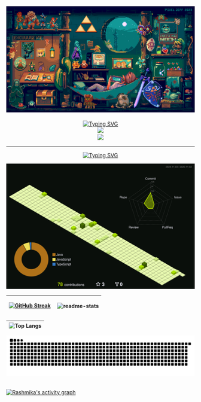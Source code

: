 <h2 align="center">
<img src="header_banner.gif">
</h2>

<p align="center">
    <a href="https://git.io/typing-svg">
        <img src="https://readme-typing-svg.demolab.com?font=Jetbrains+Mono&duration=1&pause=1&color=27F786&center=true&vCenter=true&repeat=false&width=435&lines=Tech+Stack" alt="Typing SVG" />
    </a>
    <br>
    <a href="https://skillicons.dev">
        <img src="https://skillicons.dev/icons?i=py,bash,cs,js,html,css,linux,git" />
        <br>
        <img src="https://skillicons.dev/icons?i=vscode,pycharm,ps" />
    </a>
</p>
<hr>


<div align="center">
    <a href="https://git.io/typing-svg">
        <img src="https://readme-typing-svg.demolab.com?font=Jetbrains+Mono&duration=1&pause=1&color=27F786&center=true&vCenter=true&repeat=false&width=435&lines=My+Contributions" alt="Typing SVG" />
    </a>
</div>

<p align="center" >
	<picture>
	  <source media="(prefers-color-scheme: dark)"  srcset="https://raw.githubusercontent.com/rushp28/rushp28/output-3d-contrib/profile-custom-hacker.svg" />
	  <img alt="github profile contributions chart"    src="https://raw.githubusercontent.com/rushp28/rushp28/output-3d-contrib/profile-custom-hacker.svg" />
	</picture>
</p>


| [![GitHub Streak](http://github-readme-streak-stats.herokuapp.com?user=rushp28&theme=merko&hide_border=true)](https://git.io/streak-stats) | <p align="left">&nbsp;<img align="center" src="https://github-readme-stats.vercel.app/api?username=rushp28&show_icons=true&theme=merko&rank_icon=default&hide_border=true&locale=en" alt="readme-stats" /></p> |
| ------------- | ------------- |

| ![Top Langs](https://github-readme-stats.vercel.app/api/top-langs/?username=rushp28\&layout=compact\&size_weight=1&count_weight=1\&theme=merko\&hide_border=true) |
| -------------------------- |

<div align="center">
  <img alt="snake eating my contributions" src="https://raw.githubusercontent.com/rushp28/rushp28/output/github-contribution-grid-snake-b153.svg" />
</div>
<br>

[![Rashmika's activity graph](https://github-readme-activity-graph.vercel.app/graph?username=rushp28&theme=merko&area=true&hide_border=true)](https://github.com/rushp28/github-readme-activity-graph)